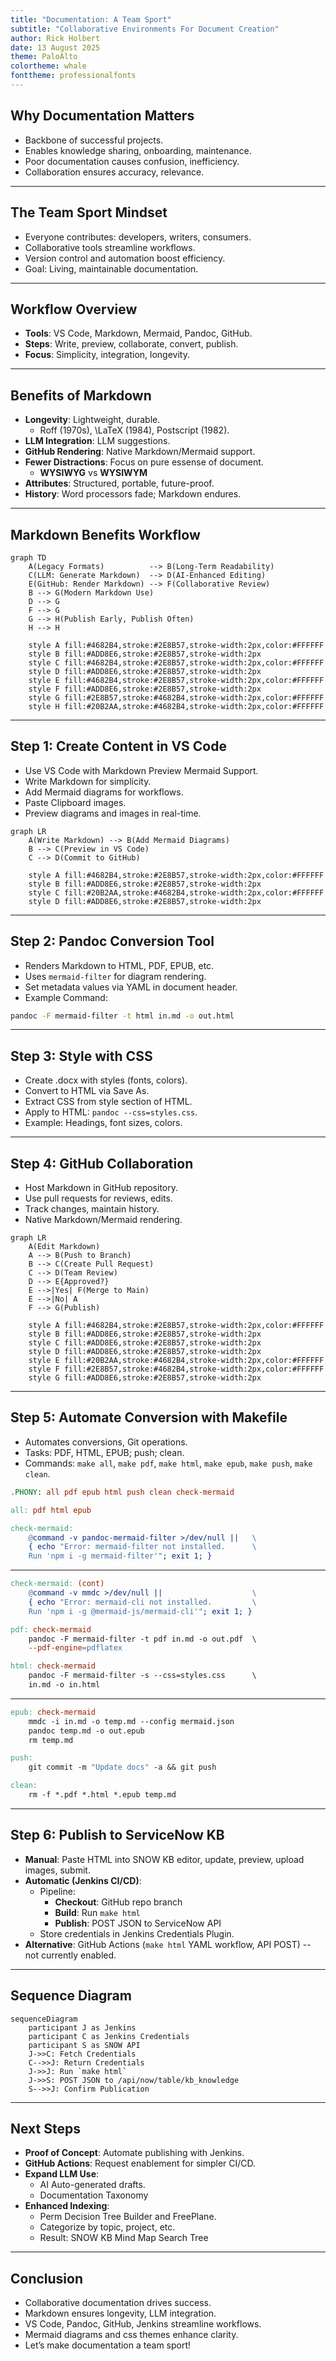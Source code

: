 ```yaml
---
title: "Documentation: A Team Sport"
subtitle: "Collaborative Environments For Document Creation"
author: Rick Holbert
date: 13 August 2025
theme: PaloAlto
colortheme: whale
fonttheme: professionalfonts
---
```


## Why Documentation Matters
- Backbone of successful projects.
- Enables knowledge sharing, onboarding, maintenance.
- Poor documentation causes confusion, inefficiency.
- Collaboration ensures accuracy, relevance.

---

## The Team Sport Mindset
- Everyone contributes: developers, writers, consumers.
- Collaborative tools streamline workflows.
- Version control and automation boost efficiency.
- Goal: Living, maintainable documentation.

---

## Workflow Overview
- **Tools**: VS Code, Markdown, Mermaid, Pandoc, GitHub.
- **Steps**: Write, preview, collaborate, convert, publish.
- **Focus**: Simplicity, integration, longevity.

---

## Benefits of Markdown
- **Longevity**: Lightweight, durable.
    - Roff (1970s), \LaTeX (1984), Postscript (1982).
- **LLM Integration**: LLM suggestions.
- **GitHub Rendering**: Native Markdown/Mermaid support.
- **Fewer Distractions**: Focus on pure essense of document.
    - **WYSIWYG** vs **WYSIWYM**
- **Attributes**: Structured, portable, future-proof.
- **History**: Word processors fade; Markdown endures.

---

## Markdown Benefits Workflow

```mermaid
graph TD
    A(Legacy Formats)          --> B(Long-Term Readability)
    C(LLM: Generate Markdown)  --> D(AI-Enhanced Editing)
    E(GitHub: Render Markdown) --> F(Collaborative Review)
    B --> G(Modern Markdown Use)
    D --> G
    F --> G
    G --> H(Publish Early, Publish Often)
    H --> H
    
    style A fill:#4682B4,stroke:#2E8B57,stroke-width:2px,color:#FFFFFF
    style B fill:#ADD8E6,stroke:#2E8B57,stroke-width:2px
    style C fill:#4682B4,stroke:#2E8B57,stroke-width:2px,color:#FFFFFF
    style D fill:#ADD8E6,stroke:#2E8B57,stroke-width:2px
    style E fill:#4682B4,stroke:#2E8B57,stroke-width:2px,color:#FFFFFF
    style F fill:#ADD8E6,stroke:#2E8B57,stroke-width:2px
    style G fill:#2E8B57,stroke:#4682B4,stroke-width:2px,color:#FFFFFF
    style H fill:#20B2AA,stroke:#4682B4,stroke-width:2px,color:#FFFFFF
```

---

## Step 1: Create Content in VS Code
- Use VS Code with Markdown Preview Mermaid Support.
- Write Markdown for simplicity.
- Add Mermaid diagrams for workflows.
- Paste Clipboard images.
- Preview diagrams and images in real-time.

```mermaid
graph LR
    A(Write Markdown) --> B(Add Mermaid Diagrams)
    B --> C(Preview in VS Code)
    C --> D(Commit to GitHub)

    style A fill:#4682B4,stroke:#2E8B57,stroke-width:2px,color:#FFFFFF
    style B fill:#ADD8E6,stroke:#2E8B57,stroke-width:2px
    style C fill:#20B2AA,stroke:#4682B4,stroke-width:2px,color:#FFFFFF
    style D fill:#ADD8E6,stroke:#2E8B57,stroke-width:2px
```    

---

## Step 2: Pandoc Conversion Tool
- Renders Markdown to HTML, PDF, EPUB, etc.
- Uses `mermaid-filter` for diagram rendering.
- Set metadata values via YAML in document header.
- Example Command:

```bash
pandoc -F mermaid-filter -t html in.md -o out.html
```

---

## Step 3: Style with CSS
- Create .docx with styles (fonts, colors).
- Convert to HTML via Save As.
- Extract CSS from style section of HTML.
- Apply to HTML: `pandoc --css=styles.css`.
- Example: Headings, font sizes, colors.

---

## Step 4: GitHub Collaboration
- Host Markdown in GitHub repository.
- Use pull requests for reviews, edits.
- Track changes, maintain history.
- Native Markdown/Mermaid rendering.


```mermaid
graph LR
    A(Edit Markdown)
    A --> B(Push to Branch)
    B --> C(Create Pull Request)
    C --> D(Team Review)
    D --> E{Approved?}
    E -->|Yes| F(Merge to Main)
    E -->|No| A
    F --> G(Publish)
    
    style A fill:#4682B4,stroke:#2E8B57,stroke-width:2px,color:#FFFFFF
    style B fill:#ADD8E6,stroke:#2E8B57,stroke-width:2px
    style C fill:#ADD8E6,stroke:#2E8B57,stroke-width:2px
    style D fill:#ADD8E6,stroke:#2E8B57,stroke-width:2px
    style E fill:#20B2AA,stroke:#4682B4,stroke-width:2px,color:#FFFFFF
    style F fill:#2E8B57,stroke:#4682B4,stroke-width:2px,color:#FFFFFF
    style G fill:#ADD8E6,stroke:#2E8B57,stroke-width:2px
```

---

## Step 5: Automate Conversion with Makefile
- Automates conversions, Git operations.
- Tasks: PDF, HTML, EPUB; push; clean.
- Commands: `make all`, `make pdf`, `make html`, `make epub`, `make push`, `make clean`.

```makefile
.PHONY: all pdf epub html push clean check-mermaid

all: pdf html epub

check-mermaid:
	@command -v pandoc-mermaid-filter >/dev/null ||   \
    { echo "Error: mermaid-filter not installed.      \
    Run 'npm i -g mermaid-filter'"; exit 1; }
```

---

```makefile
check-mermaid: (cont)
	@command -v mmdc >/dev/null ||                    \
    { echo "Error: mermaid-cli not installed.         \
    Run 'npm i -g @mermaid-js/mermaid-cli'"; exit 1; }

pdf: check-mermaid
	pandoc -F mermaid-filter -t pdf in.md -o out.pdf  \
    --pdf-engine=pdflatex

html: check-mermaid
	pandoc -F mermaid-filter -s --css=styles.css      \
    in.md -o in.html
```

---


```makefile
epub: check-mermaid
	mmdc -i in.md -o temp.md --config mermaid.json
	pandoc temp.md -o out.epub
	rm temp.md

push:
	git commit -m "Update docs" -a && git push

clean:
	rm -f *.pdf *.html *.epub temp.md
```

---

## Step 6: Publish to ServiceNow KB
- **Manual**: Paste HTML into SNOW KB editor, update, preview, upload images, submit.
- **Automatic (Jenkins CI/CD)**:
  - Pipeline:
    - **Checkout**: GitHub repo branch
    - **Build**: Run `make html`
    - **Publish**: POST JSON to ServiceNow API
  - Store credentials in Jenkins Credentials Plugin.
- **Alternative**: GitHub Actions (`make html` YAML workflow, API POST) -- not currently enabled.

---

## Sequence Diagram

```mermaid
sequenceDiagram
    participant J as Jenkins
    participant C as Jenkins Credentials
    participant S as SNOW API
    J->>C: Fetch Credentials
    C-->>J: Return Credentials
    J->>J: Run `make html`
    J->>S: POST JSON to /api/now/table/kb_knowledge
    S-->>J: Confirm Publication
```

---

## Next Steps
- **Proof of Concept**: Automate publishing with Jenkins.
- **GitHub Actions**: Request enablement for simpler CI/CD.
- **Expand LLM Use**:
     - AI Auto-generated drafts.
     - Documentation Taxonomy
- **Enhanced Indexing**:
    - Perm Decision Tree Builder and FreePlane.
    - Categorize by topic, project, etc.
    - Result: SNOW KB Mind Map Search Tree

---

## Conclusion
- Collaborative documentation drives success.
- Markdown ensures longevity, LLM integration.
- VS Code, Pandoc, GitHub, Jenkins streamline workflows.
- Mermaid diagrams and css themes enhance clarity.
- Let’s make documentation a team sport!
